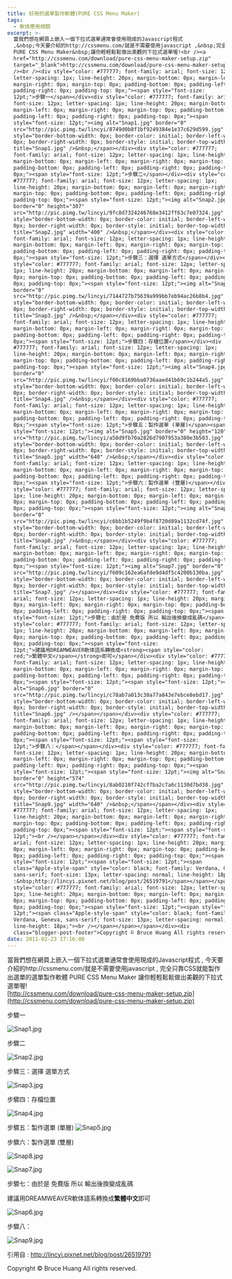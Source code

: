 ```yaml
---
title: 好用的選單製作軟體(PURE CSS Menu Maker)
tags:
  - 軟体應用相關
excerpt: >-
  當我們想在網頁上嵌入一個下拉式選單通常會使用現成的Javascript程式
  ,&nbsp;今天要介紹的http://cssmenu.com/就是不需要使用javascript ,&nbsp;完全只靠CSS就能製作出選單的選單製作軟體
  PURE CSS Menu Maker&nbsp;讓你輕輕鬆鬆做出美觀的下拉式選單喔!<br /><a
  href="http://cssmenu.com/download/pure-css-menu-maker-setup.zip"
  target="_blank">http://cssmenu.com/download/pure-css-menu-maker-setup.zip</a><br
  /><br /><div style="color: #777777; font-family: arial; font-size: 12px;
  letter-spacing: 1px; line-height: 20px; margin-bottom: 0px; margin-left: 0px;
  margin-right: 0px; margin-top: 0px; padding-bottom: 0px; padding-left: 0px;
  padding-right: 0px; padding-top: 0px;"><span style="font-size:
  12pt;">步驟一</span></div><div style="color: #777777; font-family: arial;
  font-size: 12px; letter-spacing: 1px; line-height: 20px; margin-bottom: 0px;
  margin-left: 0px; margin-right: 0px; margin-top: 0px; padding-bottom: 0px;
  padding-left: 0px; padding-right: 0px; padding-top: 0px;"><span
  style="font-size: 12pt;"><img alt="Snap1.jpg" border="0"
  src="http://pic.pimg.tw/lincyi/8749d0b8f1bf9249384e1e37c629d599.jpg"
  style="border-bottom-width: 0px; border-color: initial; border-left-width:
  0px; border-right-width: 0px; border-style: initial; border-top-width: 0px;"
  title="Snap1.jpg" />&nbsp;</span></div><div style="color: #777777;
  font-family: arial; font-size: 12px; letter-spacing: 1px; line-height: 20px;
  margin-bottom: 0px; margin-left: 0px; margin-right: 0px; margin-top: 0px;
  padding-bottom: 0px; padding-left: 0px; padding-right: 0px; padding-top:
  0px;"><span style="font-size: 12pt;">步驟二</span></div><div style="color:
  #777777; font-family: arial; font-size: 12px; letter-spacing: 1px;
  line-height: 20px; margin-bottom: 0px; margin-left: 0px; margin-right: 0px;
  margin-top: 0px; padding-bottom: 0px; padding-left: 0px; padding-right: 0px;
  padding-top: 0px;"><span style="font-size: 12pt;"><img alt="Snap2.jpg"
  border="0" height="307"
  src="http://pic.pimg.tw/lincyi/9fc8d7324246768e3412ff63c7e07324.jpg"
  style="border-bottom-width: 0px; border-color: initial; border-left-width:
  0px; border-right-width: 0px; border-style: initial; border-top-width: 0px;"
  title="Snap2.jpg" width="400" />&nbsp;</span></div><div style="color: #777777;
  font-family: arial; font-size: 12px; letter-spacing: 1px; line-height: 20px;
  margin-bottom: 0px; margin-left: 0px; margin-right: 0px; margin-top: 0px;
  padding-bottom: 0px; padding-left: 0px; padding-right: 0px; padding-top:
  0px;"><span style="font-size: 12pt;">步驟三：選擇 選單方式</span></div><div
  style="color: #777777; font-family: arial; font-size: 12px; letter-spacing:
  1px; line-height: 20px; margin-bottom: 0px; margin-left: 0px; margin-right:
  0px; margin-top: 0px; padding-bottom: 0px; padding-left: 0px; padding-right:
  0px; padding-top: 0px;"><span style="font-size: 12pt;"><img alt="Snap3.jpg"
  border="0"
  src="http://pic.pimg.tw/lincyi/7144727b75639a999bb7eb94ac26b8b4.jpg"
  style="border-bottom-width: 0px; border-color: initial; border-left-width:
  0px; border-right-width: 0px; border-style: initial; border-top-width: 0px;"
  title="Snap3.jpg" />&nbsp;</span></div><div style="color: #777777;
  font-family: arial; font-size: 12px; letter-spacing: 1px; line-height: 20px;
  margin-bottom: 0px; margin-left: 0px; margin-right: 0px; margin-top: 0px;
  padding-bottom: 0px; padding-left: 0px; padding-right: 0px; padding-top:
  0px;"><span style="font-size: 12pt;">步驟四：存檔位置</span></div><div style="color:
  #777777; font-family: arial; font-size: 12px; letter-spacing: 1px;
  line-height: 20px; margin-bottom: 0px; margin-left: 0px; margin-right: 0px;
  margin-top: 0px; padding-bottom: 0px; padding-left: 0px; padding-right: 0px;
  padding-top: 0px;"><span style="font-size: 12pt;"><img alt="Snap4.jpg"
  border="0"
  src="http://pic.pimg.tw/lincyi/f00c8169bba0736aaed41b69c1b244a5.jpg"
  style="border-bottom-width: 0px; border-color: initial; border-left-width:
  0px; border-right-width: 0px; border-style: initial; border-top-width: 0px;"
  title="Snap4.jpg" />&nbsp;</span></div><div style="color: #777777;
  font-family: arial; font-size: 12px; letter-spacing: 1px; line-height: 20px;
  margin-bottom: 0px; margin-left: 0px; margin-right: 0px; margin-top: 0px;
  padding-bottom: 0px; padding-left: 0px; padding-right: 0px; padding-top:
  0px;"><span style="font-size: 12pt;">步驟五：製作選單 (單層)</span><span
  style="font-size: 12pt;"><img alt="Snap5.jpg" border="0" height="120"
  src="http://pic.pimg.tw/lincyi/a58d9fb70a2826d7907953a380e3b503.jpg"
  style="border-bottom-width: 0px; border-color: initial; border-left-width:
  0px; border-right-width: 0px; border-style: initial; border-top-width: 0px;"
  title="Snap5.jpg" width="640" />&nbsp;</span></div><div style="color: #777777;
  font-family: arial; font-size: 12px; letter-spacing: 1px; line-height: 20px;
  margin-bottom: 0px; margin-left: 0px; margin-right: 0px; margin-top: 0px;
  padding-bottom: 0px; padding-left: 0px; padding-right: 0px; padding-top:
  0px;"><span style="font-size: 12pt;">步驟六：製作選單 (雙層)</span></div><div
  style="color: #777777; font-family: arial; font-size: 12px; letter-spacing:
  1px; line-height: 20px; margin-bottom: 0px; margin-left: 0px; margin-right:
  0px; margin-top: 0px; padding-bottom: 0px; padding-left: 0px; padding-right:
  0px; padding-top: 0px;"><span style="font-size: 12pt;"><img alt="Snap8.jpg"
  border="0"
  src="http://pic.pimg.tw/lincyi/c6bb1b5249f9b4f8720d89a1132cd74f.jpg"
  style="border-bottom-width: 0px; border-color: initial; border-left-width:
  0px; border-right-width: 0px; border-style: initial; border-top-width: 0px;"
  title="Snap8.jpg" />&nbsp;</span></div><div style="color: #777777;
  font-family: arial; font-size: 12px; letter-spacing: 1px; line-height: 20px;
  margin-bottom: 0px; margin-left: 0px; margin-right: 0px; margin-top: 0px;
  padding-bottom: 0px; padding-left: 0px; padding-right: 0px; padding-top:
  0px;"><span style="font-size: 12pt;"><img alt="Snap7.jpg" border="0"
  src="http://pic.pimg.tw/lincyi/f609c162ea6afde9d4df5c4200b130ba.jpg"
  style="border-bottom-width: 0px; border-color: initial; border-left-width:
  0px; border-right-width: 0px; border-style: initial; border-top-width: 0px;"
  title="Snap7.jpg" /></span></div><div style="color: #777777; font-family:
  arial; font-size: 12px; letter-spacing: 1px; line-height: 20px; margin-bottom:
  0px; margin-left: 0px; margin-right: 0px; margin-top: 0px; padding-bottom:
  0px; padding-left: 0px; padding-right: 0px; padding-top: 0px;"><span
  style="font-size: 12pt;">步驟七：由於是 免費版 所以 輸出後換變成亂碼</span></div><div
  style="color: #777777; font-family: arial; font-size: 12px; letter-spacing:
  1px; line-height: 20px; margin-bottom: 0px; margin-left: 0px; margin-right:
  0px; margin-top: 0px; padding-bottom: 0px; padding-left: 0px; padding-right:
  0px; padding-top: 0px;"><span style="font-size:
  12pt;">建議用DREAMWEAVER軟体語系轉換成<strong><span style="color:
  red;">繁體中文</span></strong>即可</span></div><div style="color: #777777;
  font-family: arial; font-size: 12px; letter-spacing: 1px; line-height: 20px;
  margin-bottom: 0px; margin-left: 0px; margin-right: 0px; margin-top: 0px;
  padding-bottom: 0px; padding-left: 0px; padding-right: 0px; padding-top:
  0px;"><span style="font-size: 12pt;"><span style="font-size: 12pt;"><img
  alt="Snap6.jpg" border="0"
  src="http://pic.pimg.tw/lincyi/c78ab7a013c38a77a843e7ebce8ebd17.jpg"
  style="border-bottom-width: 0px; border-color: initial; border-left-width:
  0px; border-right-width: 0px; border-style: initial; border-top-width: 0px;"
  title="Snap6.jpg" /></span></span></div><div style="color: #777777;
  font-family: arial; font-size: 12px; letter-spacing: 1px; line-height: 20px;
  margin-bottom: 0px; margin-left: 0px; margin-right: 0px; margin-top: 0px;
  padding-bottom: 0px; padding-left: 0px; padding-right: 0px; padding-top:
  0px;"><span style="font-size: 12pt;"><span style="font-size:
  12pt;">步驟八：</span></span></div><div style="color: #777777; font-family: arial;
  font-size: 12px; letter-spacing: 1px; line-height: 20px; margin-bottom: 0px;
  margin-left: 0px; margin-right: 0px; margin-top: 0px; padding-bottom: 0px;
  padding-left: 0px; padding-right: 0px; padding-top: 0px;"><span
  style="font-size: 12pt;"><span style="font-size: 12pt;"><img alt="Snap9.jpg"
  border="0" height="574"
  src="http://pic.pimg.tw/lincyi/8ab0210f742cf7ba2c7a6c1130d7bd38.jpg"
  style="border-bottom-width: 0px; border-color: initial; border-left-width:
  0px; border-right-width: 0px; border-style: initial; border-top-width: 0px;"
  title="Snap9.jpg" width="640" />&nbsp;</span></span></div><div style="color:
  #777777; font-family: arial; font-size: 12px; letter-spacing: 1px;
  line-height: 20px; margin-bottom: 0px; margin-left: 0px; margin-right: 0px;
  margin-top: 0px; padding-bottom: 0px; padding-left: 0px; padding-right: 0px;
  padding-top: 0px;"><span style="font-size: 12pt;"><span style="font-size:
  12pt;"><br /></span></span></div><div style="color: #777777; font-family:
  arial; font-size: 12px; letter-spacing: 1px; line-height: 20px; margin-bottom:
  0px; margin-left: 0px; margin-right: 0px; margin-top: 0px; padding-bottom:
  0px; padding-left: 0px; padding-right: 0px; padding-top: 0px;"><span
  style="font-size: 12pt;"><span style="font-size: 12pt;"><span
  class="Apple-style-span" style="color: black; font-family: Verdana, Geneva,
  sans-serif; font-size: 13px; letter-spacing: normal; line-height: 18px;">引用自
  :&nbsp;http://lincyi.pixnet.net/blog/post/26519791</span></span></span></div><div
  style="color: #777777; font-family: arial; font-size: 12px; letter-spacing:
  1px; line-height: 20px; margin-bottom: 0px; margin-left: 0px; margin-right:
  0px; margin-top: 0px; padding-bottom: 0px; padding-left: 0px; padding-right:
  0px; padding-top: 0px;"><span style="font-size: 12pt;"><span style="font-size:
  12pt;"><span class="Apple-style-span" style="color: black; font-family:
  Verdana, Geneva, sans-serif; font-size: 13px; letter-spacing: normal;
  line-height: 18px;"><br /></span></span></span></div><div
  class="blogger-post-footer">Copyright © Bruce Huang All rights reserved.</div>
date: 2011-02-23 17:16:00
---
```


當我們想在網頁上嵌入一個下拉式選單通常會使用現成的Javascript程式 , 今天要介紹的http://cssmenu.com/就是不需要使用javascript , 完全只靠CSS就能製作出選單的選單製作軟體 PURE CSS Menu Maker 讓你輕輕鬆鬆做出美觀的下拉式選單喔!  
[http://cssmenu.com/download/pure-css-menu-maker-setup.zip](http://cssmenu.com/download/pure-css-menu-maker-setup.zip)  
  

步驟一

 ![Snap1.jpg](http://pic.pimg.tw/lincyi/8749d0b8f1bf9249384e1e37c629d599.jpg "Snap1.jpg") 

步驟二

 ![Snap2.jpg](http://pic.pimg.tw/lincyi/9fc8d7324246768e3412ff63c7e07324.jpg "Snap2.jpg") 

步驟三：選擇 選單方式

 ![Snap3.jpg](http://pic.pimg.tw/lincyi/7144727b75639a999bb7eb94ac26b8b4.jpg "Snap3.jpg") 

步驟四：存檔位置

 ![Snap4.jpg](http://pic.pimg.tw/lincyi/f00c8169bba0736aaed41b69c1b244a5.jpg "Snap4.jpg") 

步驟五：製作選單 (單層) ![Snap5.jpg](http://pic.pimg.tw/lincyi/a58d9fb70a2826d7907953a380e3b503.jpg "Snap5.jpg") 

步驟六：製作選單 (雙層)

 ![Snap8.jpg](http://pic.pimg.tw/lincyi/c6bb1b5249f9b4f8720d89a1132cd74f.jpg "Snap8.jpg") 

![Snap7.jpg](http://pic.pimg.tw/lincyi/f609c162ea6afde9d4df5c4200b130ba.jpg "Snap7.jpg")

步驟七：由於是 免費版 所以 輸出後換變成亂碼

建議用DREAMWEAVER軟体語系轉換成**繁體中文**即可

![Snap6.jpg](http://pic.pimg.tw/lincyi/c78ab7a013c38a77a843e7ebce8ebd17.jpg "Snap6.jpg")

步驟八：

 ![Snap9.jpg](http://pic.pimg.tw/lincyi/8ab0210f742cf7ba2c7a6c1130d7bd38.jpg "Snap9.jpg") 

  

引用自 : http://lincyi.pixnet.net/blog/post/26519791

  

Copyright © Bruce Huang All rights reserved.
<!-- more -->
